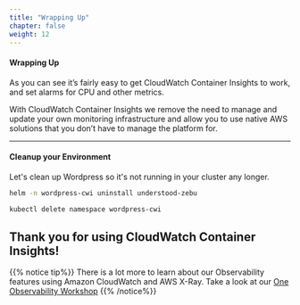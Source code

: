 ```yaml
---
title: "Wrapping Up"
chapter: false
weight: 12
---
```


#### Wrapping Up

As you can see it’s fairly easy to get CloudWatch Container Insights to work, and set alarms for CPU and other metrics.

With CloudWatch Container Insights we remove the need to manage and update your own monitoring infrastructure and allow you to use native AWS solutions that you don’t have to manage the platform for.

***

#### Cleanup your Environment

Let's clean up Wordpress so it's not running in your cluster any longer.

```bash
helm -n wordpress-cwi uninstall understood-zebu

kubectl delete namespace wordpress-cwi
```


## Thank you for using CloudWatch Container Insights!

{{% notice tip%}}
There is a lot more to learn about our Observability features using Amazon CloudWatch and AWS X-Ray. Take a look at our [One Observability Workshop](https://observability.workshop.aws)
{{% /notice%}}
